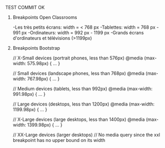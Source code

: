 TEST COMMIT OK

1. Breakpoints Open Classrooms

   -Les très petits écrans: width = < 768 px
   -Tablettes: width = 768 px - 991 px
   -Ordinateurs: width = 992 px - 1199 px
   -Grands écrans d'ordinateurs et télévisions (>1199px)

2. Breakpoints Bootstrap

   // X-Small devices (portrait phones, less than 576px)
   @media (max-width: 575.98px) { ... }

   // Small devices (landscape phones, less than 768px)
   @media (max-width: 767.98px) { ... }

   // Medium devices (tablets, less than 992px)
   @media (max-width: 991.98px) { ... }

   // Large devices (desktops, less than 1200px)
   @media (max-width: 1199.98px) { ... }

   // X-Large devices (large desktops, less than 1400px)
   @media (max-width: 1399.98px) { ... }

   // XX-Large devices (larger desktops)
   // No media query since the xxl breakpoint has no upper bound on its width
